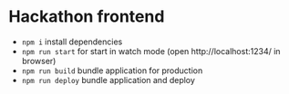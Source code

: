 # Hackathon frontend

- ```npm i``` install dependencies
- ```npm run start``` for start in watch mode (open http://localhost:1234/ in browser)
- ```npm run build``` bundle application for production
- ```npm run deploy``` bundle application and deploy
